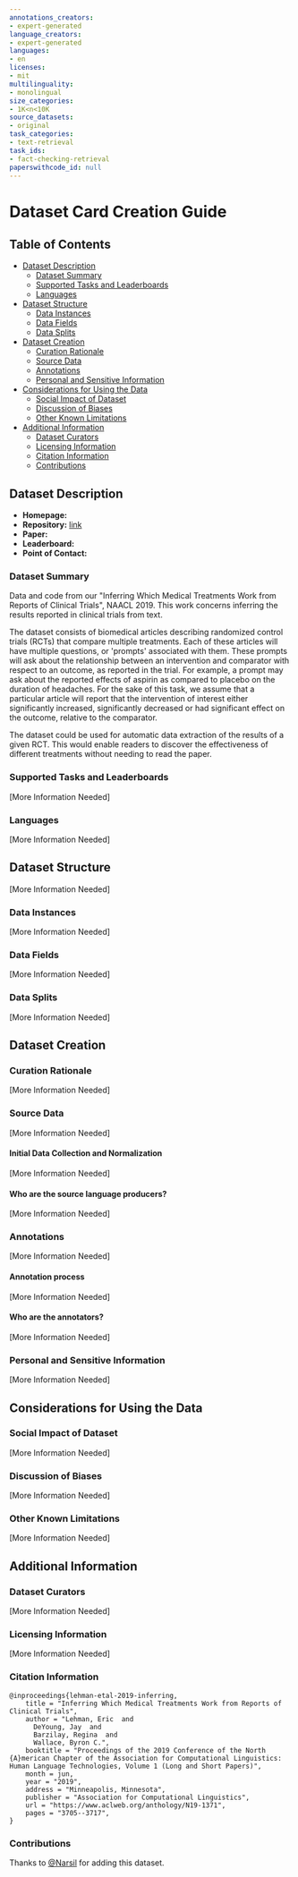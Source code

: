 ```yaml
---
annotations_creators:
- expert-generated
language_creators:
- expert-generated
languages:
- en
licenses:
- mit
multilinguality:
- monolingual
size_categories:
- 1K<n<10K
source_datasets:
- original
task_categories:
- text-retrieval
task_ids:
- fact-checking-retrieval
paperswithcode_id: null
---
```

# Dataset Card Creation Guide

## Table of Contents
- [Dataset Description](#dataset-description)
  - [Dataset Summary](#dataset-summary)
  - [Supported Tasks and Leaderboards](#supported-tasks-and-leaderboards)
  - [Languages](#languages)
- [Dataset Structure](#dataset-structure)
  - [Data Instances](#data-instances)
  - [Data Fields](#data-fields)
  - [Data Splits](#data-splits)
- [Dataset Creation](#dataset-creation)
  - [Curation Rationale](#curation-rationale)
  - [Source Data](#source-data)
  - [Annotations](#annotations)
  - [Personal and Sensitive Information](#personal-and-sensitive-information)
- [Considerations for Using the Data](#considerations-for-using-the-data)
  - [Social Impact of Dataset](#social-impact-of-dataset)
  - [Discussion of Biases](#discussion-of-biases)
  - [Other Known Limitations](#other-known-limitations)
- [Additional Information](#additional-information)
  - [Dataset Curators](#dataset-curators)
  - [Licensing Information](#licensing-information)
  - [Citation Information](#citation-information)
  - [Contributions](#contributions)

## Dataset Description

- **Homepage:** []()
- **Repository:** [link]()
- **Paper:** []()
- **Leaderboard:** []()
- **Point of Contact:** []()

### Dataset Summary

Data and code from our "Inferring Which Medical Treatments Work from Reports of Clinical Trials", NAACL 2019. This work concerns inferring the results reported in clinical trials from text.

The dataset consists of biomedical articles describing randomized control trials (RCTs) that compare multiple treatments. Each of these articles will have multiple questions, or 'prompts' associated with them. These prompts will ask about the relationship between an intervention and comparator with respect to an outcome, as reported in the trial. For example, a prompt may ask about the reported effects of aspirin as compared to placebo on the duration of headaches. For the sake of this task, we assume that a particular article will report that the intervention of interest either significantly increased, significantly decreased or had significant effect on the outcome, relative to the comparator.

The dataset could be used for automatic data extraction of the results of a given RCT. This would enable readers to discover the effectiveness of different treatments without needing to read the paper.

### Supported Tasks and Leaderboards

[More Information Needed]

### Languages

[More Information Needed]

## Dataset Structure

[More Information Needed]

### Data Instances

[More Information Needed]

### Data Fields

[More Information Needed]

### Data Splits

[More Information Needed]

## Dataset Creation


### Curation Rationale

[More Information Needed]

### Source Data

[More Information Needed]

#### Initial Data Collection and Normalization

[More Information Needed]

#### Who are the source language producers?

[More Information Needed]

### Annotations

[More Information Needed]

#### Annotation process

[More Information Needed]

#### Who are the annotators?

[More Information Needed]

### Personal and Sensitive Information

[More Information Needed]

## Considerations for Using the Data

### Social Impact of Dataset

[More Information Needed]

### Discussion of Biases

[More Information Needed]

### Other Known Limitations

[More Information Needed]

## Additional Information

### Dataset Curators

[More Information Needed]

### Licensing Information

[More Information Needed]

### Citation Information

```
@inproceedings{lehman-etal-2019-inferring,
    title = "Inferring Which Medical Treatments Work from Reports of Clinical Trials",
    author = "Lehman, Eric  and
      DeYoung, Jay  and
      Barzilay, Regina  and
      Wallace, Byron C.",
    booktitle = "Proceedings of the 2019 Conference of the North {A}merican Chapter of the Association for Computational Linguistics: Human Language Technologies, Volume 1 (Long and Short Papers)",
    month = jun,
    year = "2019",
    address = "Minneapolis, Minnesota",
    publisher = "Association for Computational Linguistics",
    url = "https://www.aclweb.org/anthology/N19-1371",
    pages = "3705--3717",
}
```

### Contributions

Thanks to [@Narsil](https://github.com/Narsil) for adding this dataset.